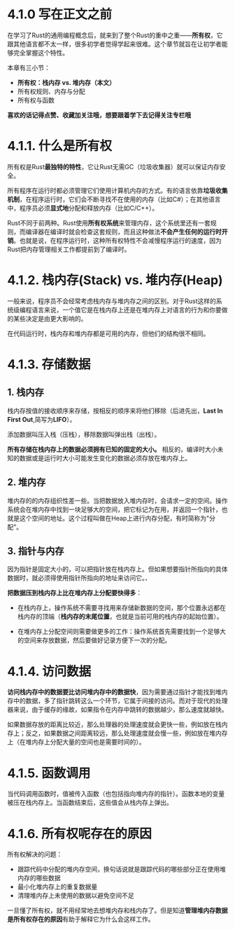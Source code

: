 # 4.1.0 写在正文之前
在学习了Rust的通用编程概念后，就来到了整个Rust的重中之重——**所有权**，它跟其他语言都不太一样，很多初学者觉得学起来很难。这个章节就旨在让初学者能够完全掌握这个特性。

本章有三小节：
- **所有权：栈内存 vs. 堆内存（本文）**
- 所有权规则、内存与分配
- 所有权与函数

**喜欢的话记得点赞、收藏加关注哦，想要跟着学下去记得关注专栏哦**

# 4.1.1. 什么是所有权
所有权是Rust**最独特的特性**，它让Rust无需GC（垃圾收集器）就可以保证内存安全。

所有程序在运行时都必须管理它们使用计算机内存的方式。有的语言依靠**垃圾收集机制**，在程序运行时，它们会不断寻找不在使用的内存（比如C#）；在其他语言中，程序员必须**显式地**分配和释放内存（比如C/C++）。

Rust不同于前两种。Rust使用**所有权系统**来管理内存，这个系统里还有一套规则，而编译器在编译时就会检查这套规则，而且这种做法**不会产生任何的运行时开销**。也就是说，在程序运行时，这种所有权特性不会减慢程序运行的速度，因为Rust把内存管理相关工作都提前到了编译时。

# 4.1.2. 栈内存(Stack) vs. 堆内存(Heap)
一般来说，程序员不会经常考虑栈内存与堆内存之间的区别。对于Rust这样的系统级编程语言来说，一个值它是在栈内存上还是在堆内存上对语言的行为和你要做的某些决定是由更大影响的。

在代码运行时，栈内存和堆内存都是可用的内存，但他们的结构很不相同。

# 4.1.3. 存储数据
## 1. 栈内存
栈内存按值的接收顺序来存储，按相反的顺序来将他们移除（后进先出，**Last In First Out**,简写为**LIFO**）。

添加数据叫压入栈（压栈），移除数据叫弹出栈（出栈）。

**所有存储在栈内存上的数据必须拥有已知的固定的大小。** 相反的，编译时大小未知的数据或是运行时大小可能发生变化的数据必须存放在堆内存上。

## 2. 堆内存
堆内存的的内存组织性差一些。当把数据放入堆内存时，会请求一定的空间。操作系统会在堆内存中找到一块足够大的空间，把它标记为在用，并返回一个指针，也就是这个空间的地址。这个过程叫做在Heap上进行内存分配，有时简称为"分配"。

## 3. 指针与内存
因为指针是固定大小的，可以把指针放在栈内存上。但如果想要指针所指向的具体数据时，就必须得使用指针所指向的地址来访问它。、

**把数据压到栈内存上比在堆内存上分配要快得多**：
- 在栈内存上，操作系统不需要寻找用来存储新数据的空间，那个位置永远都在栈内存的顶端（**栈内存的末尾位置**，也就是当前可用的栈内存的起始位置）。

- 在堆内存上分配空间则需要做更多的工作：操作系统首先需要找到一个足够大的空间来存放数据，然后要做好记录方便下一次的分配。

# 4.1.4. 访问数据
**访问栈内存中的数据要比访问堆内存中的数据快**，因为需要通过指针才能找到堆内存中的数据，多了指针跳转这么一个环节，它属于间接的访问。而对于现代的处理器来说，由于缓存的缘故，如果指令在内存中跳转的数据越少，那么速度就越快。

如果数据存放的距离比较近，那么处理器的处理速度就会更快一些，例如放在栈内存上；反之，如果数据之间距离较远，那么处理速度就会慢一些，例如放在堆内存上（在堆内存上分配大量的空间也是需要时间的）。

# 4.1.5. 函数调用
当代码调用函数时，值被传入函数（也包括指向堆内存的指针）。函数本地的变量被压在栈内存上。当函数结束后，这些值会从栈内存上弹出。

# 4.1.6. 所有权呢存在的原因
所有权解决的问题：
- 跟踪代码中分配的堆内存空间，换句话说就是跟踪代码的哪些部分正在使用堆内存的哪些数据
- 最小化堆内存上的重复数据量
- 清理堆内存上未使用的数据以避免空间不足

一旦懂了所有权，就不用经常地去想堆内存和栈内存了。但是知道**管理堆内存数据是所有权存在的原因**有助于解释它为什么会这样工作。
